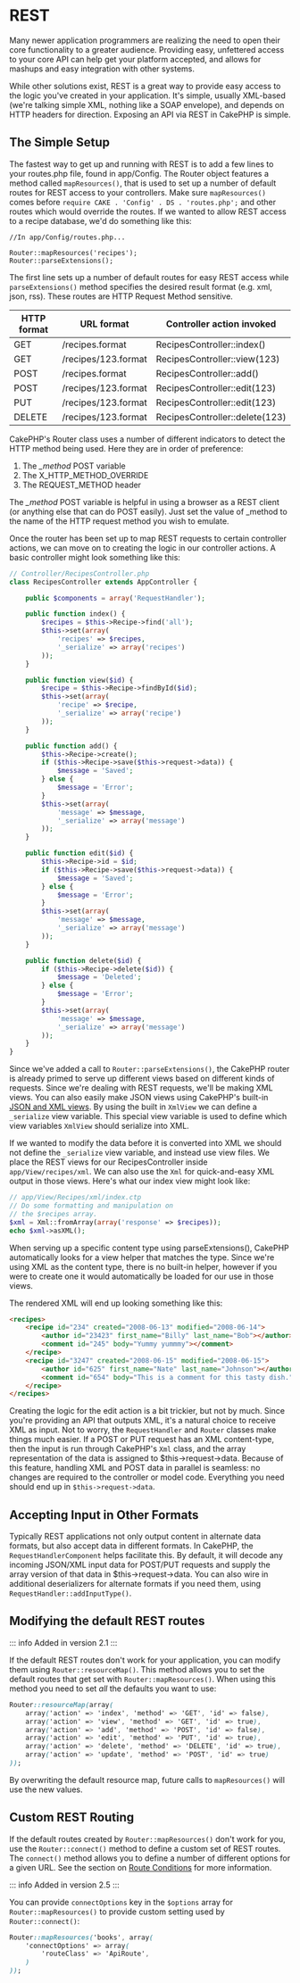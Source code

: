 # REST

Many newer application programmers are realizing the need to open
their core functionality to a greater audience. Providing easy,
unfettered access to your core API can help get your platform
accepted, and allows for mashups and easy integration with other
systems.

While other solutions exist, REST is a great way to provide easy
access to the logic you've created in your application. It's
simple, usually XML-based (we're talking simple XML, nothing like a
SOAP envelope), and depends on HTTP headers for direction. Exposing
an API via REST in CakePHP is simple.

## The Simple Setup

The fastest way to get up and running with REST is to add a few
lines to your routes.php file, found in app/Config. The Router
object features a method called `mapResources()`, that is used to set
up a number of default routes for REST access to your controllers.
Make sure `mapResources()` comes before `require CAKE . 'Config' . DS . 'routes.php';`
and other routes which would override the routes.
If we wanted to allow REST access to a recipe database, we'd do
something like this:

    //In app/Config/routes.php...

    Router::mapResources('recipes');
    Router::parseExtensions();

The first line sets up a number of default routes for easy REST access while
`parseExtensions()` method specifies the desired result format (e.g. xml,
json, rss). These routes are HTTP Request Method sensitive.

| HTTP format | URL format          | Controller action invoked      |
|-------------|---------------------|--------------------------------|
| GET         | /recipes.format     | RecipesController::index()     |
| GET         | /recipes/123.format | RecipesController::view(123)   |
| POST        | /recipes.format     | RecipesController::add()       |
| POST        | /recipes/123.format | RecipesController::edit(123)   |
| PUT         | /recipes/123.format | RecipesController::edit(123)   |
| DELETE      | /recipes/123.format | RecipesController::delete(123) |

CakePHP's Router class uses a number of different indicators to
detect the HTTP method being used. Here they are in order of
preference:

1.  The *\_method* POST variable
2.  The X_HTTP_METHOD_OVERRIDE
3.  The REQUEST_METHOD header

The *\_method* POST variable is helpful in using a browser as a
REST client (or anything else that can do POST easily). Just set
the value of \_method to the name of the HTTP request method you
wish to emulate.

Once the router has been set up to map REST requests to certain
controller actions, we can move on to creating the logic in our
controller actions. A basic controller might look something like
this:

``` php
// Controller/RecipesController.php
class RecipesController extends AppController {

    public $components = array('RequestHandler');

    public function index() {
        $recipes = $this->Recipe->find('all');
        $this->set(array(
            'recipes' => $recipes,
            '_serialize' => array('recipes')
        ));
    }

    public function view($id) {
        $recipe = $this->Recipe->findById($id);
        $this->set(array(
            'recipe' => $recipe,
            '_serialize' => array('recipe')
        ));
    }

    public function add() {
        $this->Recipe->create();
        if ($this->Recipe->save($this->request->data)) {
            $message = 'Saved';
        } else {
            $message = 'Error';
        }
        $this->set(array(
            'message' => $message,
            '_serialize' => array('message')
        ));
    }

    public function edit($id) {
        $this->Recipe->id = $id;
        if ($this->Recipe->save($this->request->data)) {
            $message = 'Saved';
        } else {
            $message = 'Error';
        }
        $this->set(array(
            'message' => $message,
            '_serialize' => array('message')
        ));
    }

    public function delete($id) {
        if ($this->Recipe->delete($id)) {
            $message = 'Deleted';
        } else {
            $message = 'Error';
        }
        $this->set(array(
            'message' => $message,
            '_serialize' => array('message')
        ));
    }
}
```

Since we've added a call to `Router::parseExtensions()`,
the CakePHP router is already primed to serve up different views based on
different kinds of requests. Since we're dealing with REST
requests, we'll be making XML views. You can also easily make JSON views using
CakePHP's built-in [JSON and XML views](../views/json-and-xml-views). By using the built in
`XmlView` we can define a `_serialize` view variable. This special
view variable is used to define which view variables `XmlView` should
serialize into XML.

If we wanted to modify the data before it is converted into XML we should not
define the `_serialize` view variable, and instead use view files. We place
the REST views for our RecipesController inside `app/View/recipes/xml`. We can also use
the `Xml` for quick-and-easy XML output in those views. Here's what
our index view might look like:

``` php
// app/View/Recipes/xml/index.ctp
// Do some formatting and manipulation on
// the $recipes array.
$xml = Xml::fromArray(array('response' => $recipes));
echo $xml->asXML();
```

When serving up a specific content type using parseExtensions(),
CakePHP automatically looks for a view helper that matches the type.
Since we're using XML as the content type, there is no built-in helper,
however if you were to create one it would automatically be loaded
for our use in those views.

The rendered XML will end up looking something like this:

``` html
<recipes>
    <recipe id="234" created="2008-06-13" modified="2008-06-14">
        <author id="23423" first_name="Billy" last_name="Bob"></author>
        <comment id="245" body="Yummy yummmy"></comment>
    </recipe>
    <recipe id="3247" created="2008-06-15" modified="2008-06-15">
        <author id="625" first_name="Nate" last_name="Johnson"></author>
        <comment id="654" body="This is a comment for this tasty dish."></comment>
    </recipe>
</recipes>
```

Creating the logic for the edit action is a bit trickier, but not
by much. Since you're providing an API that outputs XML, it's a
natural choice to receive XML as input. Not to worry, the
`RequestHandler` and `Router` classes make
things much easier. If a POST or PUT request has an XML content-type,
then the input is run through CakePHP's `Xml` class, and the
array representation of the data is assigned to <span class="title-ref">\$this-\>request-\>data</span>.
Because of this feature, handling XML and POST data in parallel
is seamless: no changes are required to the controller or model code.
Everything you need should end up in `$this->request->data`.

## Accepting Input in Other Formats

Typically REST applications not only output content in alternate data formats,
but also accept data in different formats. In CakePHP, the
`RequestHandlerComponent` helps facilitate this. By default,
it will decode any incoming JSON/XML input data for POST/PUT requests
and supply the array version of that data in <span class="title-ref">\$this-\>request-\>data</span>.
You can also wire in additional deserializers for alternate formats if you
need them, using `RequestHandler::addInputType()`.

## Modifying the default REST routes

::: info Added in version 2.1
:::

If the default REST routes don't work for your application, you can modify them
using `Router::resourceMap()`. This method allows you to set the
default routes that get set with `Router::mapResources()`. When using
this method you need to set *all* the defaults you want to use:

``` css
Router::resourceMap(array(
    array('action' => 'index', 'method' => 'GET', 'id' => false),
    array('action' => 'view', 'method' => 'GET', 'id' => true),
    array('action' => 'add', 'method' => 'POST', 'id' => false),
    array('action' => 'edit', 'method' => 'PUT', 'id' => true),
    array('action' => 'delete', 'method' => 'DELETE', 'id' => true),
    array('action' => 'update', 'method' => 'POST', 'id' => true)
));
```

By overwriting the default resource map, future calls to `mapResources()` will
use the new values.

<a id="custom-rest-routing"></a>

## Custom REST Routing

If the default routes created by `Router::mapResources()` don't work
for you, use the `Router::connect()` method to define a custom set of
REST routes. The `connect()` method allows you to define a number of different
options for a given URL. See the section on [Route Conditions](../development/routing#route-conditions) for more information.

::: info Added in version 2.5
:::

You can provide `connectOptions` key in the `$options` array for
`Router::mapResources()` to provide custom setting used by
`Router::connect()`:

``` css
Router::mapResources('books', array(
    'connectOptions' => array(
        'routeClass' => 'ApiRoute',
    )
));
```
